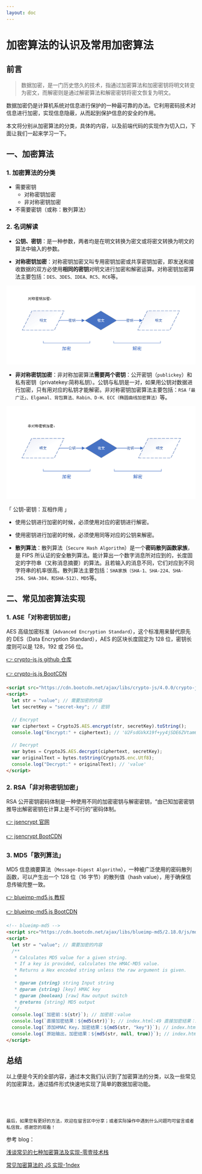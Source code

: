 ```yaml
---
layout: doc
---
```


# 加密算法的认识及常用加密算法

## 前言

> 数据加密，是一门历史悠久的技术，指通过加密算法和加密密钥将明文转变为密文，而解密则是通过解密算法和解密密钥将密文恢复为明文。

数据加密仍是计算机系统对信息进行保护的一种最可靠的办法。它利用密码技术对信息进行加密，实现信息隐蔽，从而起到保护信息的安全的作用。

本文将分别从加密算法的分类，具体的内容，以及前端代码的实现作为切入口，下面让我们一起来学习一下。

## 一、加密算法

### 1. 加密算法的分类

- 需要密钥
  - 对称密钥加密
  - 非对称密钥加密
- 不需要密钥（或称：散列算法）

### 2. 名词解读

- **公钥、密钥**：是一种参数，两者均是在明文转换为密文或将密文转换为明文的算法中输入的参数。

- **对称密钥加密**：对称密钥加密又叫专用密钥加密或共享密钥加密，即发送和接收数据的双方必使用**相同的密钥**对明文进行加密和解密运算。对称密钥加密算法主要包括：`DES、3DES、IDEA、RC5、RC6`等。

![1.png](../public/images-blog/algorithm/22a2823a9cf4f328329727ee32b3ce2b.png)

- **非对称密钥加密**：非对称加密算法**需要两个密钥**：公开密钥（`publickey`）和私有密钥（privatekey:简称私钥）。公钥与私钥是一对，如果用公钥对数据进行加密，只有用对应的私钥才能解密。非对称密钥加密算法主要包括：`RSA「最广泛」、Elgamal、背包算法、Rabin、D-H、ECC（椭圆曲线加密算法）`等。

![2.png](../public/images-blog/algorithm/bdb826c4d70ab6e0d9fa5a44fa449417.png)

「 公钥-密钥：互相作用 」

- 使用公钥进行加密的时候，必须使用对应的密钥进行解密。
- 使用密钥进行加密的时候，必须使用同等对应的公钥来解密。

- **散列算法**：散列算法（`Secure Hash Algorithm`）是一个**密码散列函数家族**，是 FIPS 所认证的安全散列算法。能计算出一个数字消息所对应到的，长度固定的字符串（又称消息摘要）的算法。且若输入的消息不同，它们对应到不同字符串的机率很高。散列算法主要包括：`SHA家族（SHA-1、SHA-224、SHA-256、SHA-384，和SHA-512）、MD5`等。

## 二、常见加密算法实现

### 1. ASE「对称密钥加密」

AES 高级加密标准（`Advanced Encryption Standard`），这个标准用来替代原先的 DES（Data Encryption Standard），AES 的区块长度固定为 128 位，密钥长度则可以是 128，192 或 256 位。

[👉 crypto-js.js github 仓库](https://github.com/brix/crypto-js)

[👉 crypto-js.js BootCDN](https://www.bootcdn.cn/crypto-js/)

```html
<script src="https://cdn.bootcdn.net/ajax/libs/crypto-js/4.0.0/crypto-js.min.js"></script>
<script>
  let str = "value"; // 需要加密的内容
  let secretKey = "secret-key"; // 密钥

  // Encrypt
  var ciphertext = CryptoJS.AES.encrypt(str, secretKey).toString();
  console.log("Encrypt:" + ciphertext); // 'U2FsdGVkX19f+yy4jSDE6ZVtam6BWzx+MiKzHKx7bsI='

  // Decrypt
  var bytes = CryptoJS.AES.decrypt(ciphertext, secretKey);
  var originalText = bytes.toString(CryptoJS.enc.Utf8);
  console.log("Decrypt:" + originalText); // 'value'
</script>
```

### 2. RSA「非对称密钥加密」

RSA 公开密钥密码体制是一种使用不同的加密密钥与解密密钥，“由已知加密密钥推导出解密密钥在计算上是不可行的”密码体制。

[👉 jsencrypt 官网](http://travistidwell.com/jsencrypt/)

[👉 jsencrypt BootCDN](https://www.bootcdn.cn/jsencrypt/)

### 3. MD5「散列算法」

MD5 信息摘要算法（`Message-Digest Algorithm`），一种被广泛使用的密码散列函数，可以产生出一个 128 位（16 字节）的散列值（hash value），用于确保信息传输完整一致。

[👉 blueimp-md5.js 教程](https://www.javascriptcn.com/post/34190)

[👉 blueimp-md5.js BootCDN](https://www.bootcdn.cn/blueimp-md5/)

```html
<!-- blueimp-md5 -->
<script src="https://cdn.bootcdn.net/ajax/libs/blueimp-md5/2.18.0/js/md5.js"></script>
<script>
  let str = "value"; // 需要加密的内容
  /**
   * Calculates MD5 value for a given string.
   * If a key is provided, calculates the HMAC-MD5 value.
   * Returns a Hex encoded string unless the raw argument is given.
   *
   * @param {string} string Input string
   * @param {string} [key] HMAC key
   * @param {boolean} [raw] Raw output switch
   * @returns {string} MD5 output
   */
  console.log(`加密前：${str}`); // 加密前：value
  console.log(`直接加密结果：${md5(str)}`); // index.html:49 直接加密结果：2063c1608d6e0baf80249c42e2be5804
  console.log(`添加HMAC Key，加密结果：${md5(str, "key")}`); // index.html:50 添加HMAC Key，加密结果：01433efd5f16327ea4b31144572c67f6
  console.log(`原始输出，加密结果：${md5(str, null, true)}`); // index.html:51 原始输出，加密结果： cÁ`n¯$Bâ¾X
</script>
```

## 总结

以上便是今天的全部内容，通过本文我们认识到了加密算法的分类，以及一些常见的加密算法，通过插件形式快速地实现了简单的数据加密功能。

<br />
<br />
<br />

`最后，如果您有更好的方法，欢迎在留言区中分享；或者实际操作中遇到什么问题均可留言或者私信我，感谢您的观看！`

参考 blog：

[浅谈常见的七种加密算法及实现-零壹技术栈](https://blog.csdn.net/baidu_22254181/article/details/82594072)

[常见加密算法的 JS 实现-1ndex](https://www.cnblogs.com/wjrblogs/p/13730128.html)
